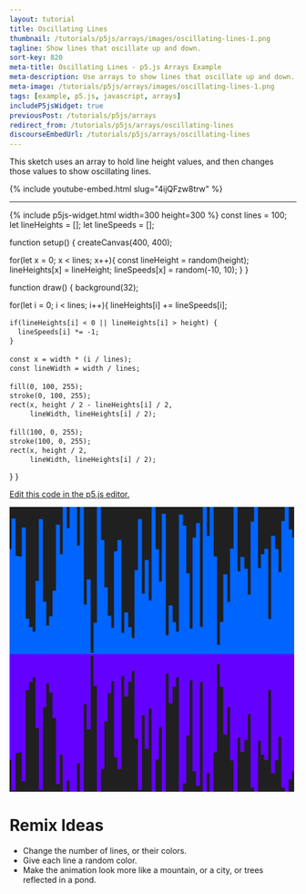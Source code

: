 ```yaml
---
layout: tutorial
title: Oscillating Lines
thumbnail: /tutorials/p5js/arrays/images/oscillating-lines-1.png
tagline: Show lines that oscillate up and down.
sort-key: 820
meta-title: Oscillating Lines - p5.js Arrays Example
meta-description: Use arrays to show lines that oscillate up and down.
meta-image: /tutorials/p5js/arrays/images/oscillating-lines-1.png
tags: [example, p5.js, javascript, arrays]
includeP5jsWidget: true
previousPost: /tutorials/p5js/arrays
redirect_from: /tutorials/p5js/arrays/oscillating-lines
discourseEmbedUrl: /tutorials/p5js/arrays/oscillating-lines
---
```


This sketch uses an array to hold line height values, and then changes those values to show oscillating lines.

{% include youtube-embed.html slug="4ijQFzw8trw" %}

---

{% include p5js-widget.html width=300 height=300 %}
const lines = 100;
let lineHeights = [];
let lineSpeeds = [];

function setup() {
  createCanvas(400, 400);

  for(let x = 0; x < lines; x++){
    const lineHeight = random(height);
    lineHeights[x] = lineHeight;
    lineSpeeds[x] = random(-10, 10);
  }
}

function draw() {
  background(32);

  for(let i = 0; i < lines; i++){
    lineHeights[i] += lineSpeeds[i];

    if(lineHeights[i] < 0 || lineHeights[i] > height) {
      lineSpeeds[i] *= -1;
    }

    const x = width * (i / lines);
    const lineWidth = width / lines;

    fill(0, 100, 255);
    stroke(0, 100, 255);
    rect(x, height / 2 - lineHeights[i] / 2,
         lineWidth, lineHeights[i] / 2);

    fill(100, 0, 255);
    stroke(100, 0, 255);
    rect(x, height / 2,
         lineWidth, lineHeights[i] / 2);
  }
}
</script>

[Edit this code in the p5.js editor.](https://editor.p5js.org/KevinWorkman/sketches/ieWefdCXp)

![oscillating lines](/tutorials/p5js/arrays/images/oscillating-lines-2.gif)

# Remix Ideas

- Change the number of lines, or their colors.
- Give each line a random color.
- Make the animation look more like a mountain, or a city, or trees reflected in a pond.

